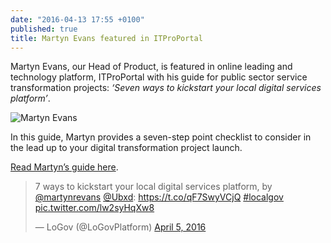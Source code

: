 ```yaml
---
date: "2016-04-13 17:55 +0100"
published: true
title: Martyn Evans featured in ITProPortal
---
```


Martyn Evans, our Head of Product, is featured in online leading and technology platform, ITProPortal with his guide for public sector service transformation projects: <i>‘Seven ways to kickstart your local digital services platform’</i>.<br/>

![Martyn Evans](http://i1291.photobucket.com/albums/b548/grammccram/Screen%20Shot%202016-04-13%20at%2017.57.00_zpspitwl9wo.png)

In this guide, Martyn provides a seven-step point checklist to consider in the lead up to your digital transformation project launch.<br/>

[Read Martyn’s guide here](http://www.itproportal.com/2016/04/04/seven-ways-kickstart-local-digital-services-platform/).<br/>

<p><blockquote class="twitter-tweet tw-align-center" lang="en"><p lang="en" dir="ltr">7 ways to kickstart your local digital services platform, by <a href="https://twitter.com/martynrevans">@martynrevans</a> <a href="https://twitter.com/Ubxd">@Ubxd</a>: <a href="https://t.co/qF7SwyVCjQ">https://t.co/qF7SwyVCjQ</a> <a href="https://twitter.com/hashtag/localgov?src=hash">#localgov</a> <a href="https://t.co/lw2syHqXw8">pic.twitter.com/lw2syHqXw8</a></p>&mdash; LoGov (@LoGovPlatform) <a href="https://twitter.com/LoGovPlatform/status/717308854460092416">April 5, 2016</a></blockquote> <script async src="//platform.twitter.com/widgets.js" charset="utf-8"></script>

